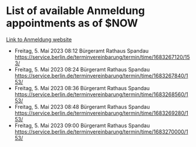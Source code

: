 # List of available Anmeldung appointments as of $NOW
[Link to Anmeldung website](https://service.berlin.de/terminvereinbarung/termin/tag.php?termin=1&anliegen[]=120686&dienstleisterlist=122210,122217,327316,122219,327312,122227,327314,122231,327346,122243,327348,122254,122252,329742,122260,329745,122262,329748,122271,327278,122273,327274,122277,327276,330436,122280,327294,122282,327290,122284,327292,122291,327270,122285,327266,122286,327264,122296,327268,150230,329760,122297,327286,122294,327284,122312,329763,122314,329775,122304,327330,122311,327334,122309,327332,317869,122281,327352,122279,329772,122283,122276,327324,122274,327326,122267,329766,122246,327318,122251,327320,122257,327322,122208,327298,122226,327300&herkunft=http%3A%2F%2Fservice.berlin.de%2Fdienstleistung%2F120686%2F)
- Freitag, 5. Mai 2023 08:12 Bürgeramt Rathaus Spandau https://service.berlin.de/terminvereinbarung/termin/time/1683267120/153/
- Freitag, 5. Mai 2023 08:24 Bürgeramt Rathaus Spandau https://service.berlin.de/terminvereinbarung/termin/time/1683267840/153/
- Freitag, 5. Mai 2023 08:36 Bürgeramt Rathaus Spandau https://service.berlin.de/terminvereinbarung/termin/time/1683268560/153/
- Freitag, 5. Mai 2023 08:48 Bürgeramt Rathaus Spandau https://service.berlin.de/terminvereinbarung/termin/time/1683269280/153/
- Freitag, 5. Mai 2023 09:00 Bürgeramt Rathaus Spandau https://service.berlin.de/terminvereinbarung/termin/time/1683270000/153/
